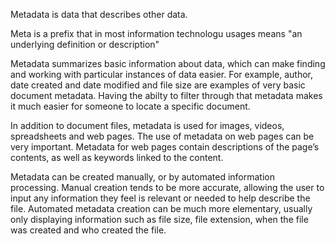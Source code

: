 Metadata is data that describes other data.

Meta is a prefix that in most information technologu usages means "an underlying definition or description"

Metadata summarizes basic information about data, which can make finding and working with particular instances of data easier. For example, author, date created and date modified and file size are examples of very basic document metadata.  Having the abilty to filter through that metadata makes it much easier for someone to locate a specific document. 

In addition to document files, metadata is used for images, videos, spreadsheets and web pages. The use of metadata on web pages can be very important. Metadata for web pages contain descriptions of the page’s contents, as well as keywords linked to the content.

Metadata can be created manually, or by automated information processing. Manual creation tends to be more accurate, allowing the user to input any information they feel is relevant or needed to help describe the file. Automated metadata creation can be much more elementary, usually only displaying information such as file size, file extension, when the file was created and who created the file.